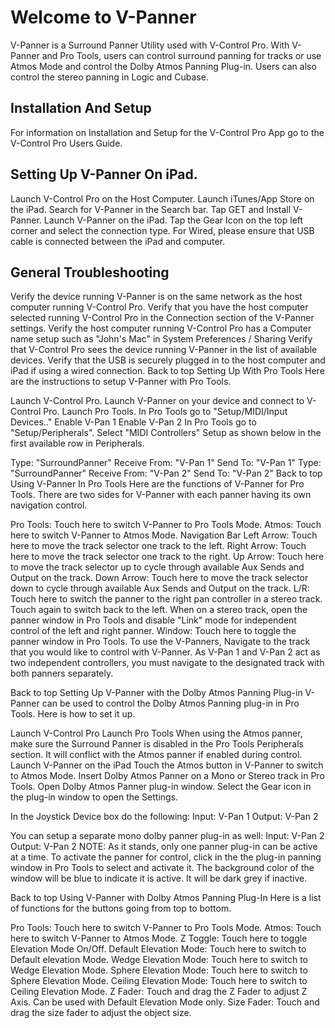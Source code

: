 # Welcome to V-Panner
V-Panner is a Surround Panner Utility used with V-Control Pro. With V-Panner and Pro Tools, users can control surround panning for tracks or use Atmos Mode and control the Dolby Atmos Panning Plug-in. Users can also control the stereo panning in Logic and Cubase.

## Installation And Setup
For information on Installation and Setup for the V-Control Pro App go to the V-Control Pro Users Guide.

## Setting Up V-Panner On iPad.

Launch V-Control Pro on the Host Computer.
Launch iTunes/App Store on the iPad.
Search for V-Panner in the Search bar.
Tap GET and Install V-Panner.
Launch V-Panner on the iPad.
Tap the Gear Icon on the top left corner and select the connection type.
For Wired, please ensure that USB cable is connected between the iPad and computer.

## General Troubleshooting
Verify the device running V-Panner is on the same network as the host computer running V-Control Pro.
Verify that you have the host computer selected running V-Control Pro in the Connection section of the V-Panner settings.
Verify the host computer running V-Control Pro has a Computer name setup such as "John's Mac" in System Preferences / Sharing
Verify that V-Control Pro sees the device running V-Panner in the list of available devices.
Verify that the USB is securely plugged in to the host computer and iPad if using a wired connection.
Back to top
Setting Up With Pro Tools
Here are the instructions to setup V-Panner with Pro Tools.

Launch V-Control Pro.
Launch V-Panner on your device and connect to V-Control Pro.
Launch Pro Tools.
In Pro Tools go to "Setup/MIDI/Input Devices.."
Enable V-Pan 1
Enable V-Pan 2
In Pro Tools go to "Setup/Peripherals". Select "MIDI Controllers"
Setup as shown below in the first available row in Peripherals.


Type: "SurroundPanner" Receive From: "V-Pan 1" Send To: "V-Pan 1"
Type: "SurroundPanner" Receive From: "V-Pan 2" Send To: "V-Pan 2"
Back to top
Using V-Panner In Pro Tools
Here are the functions of V-Panner for Pro Tools. There are two sides for V-Panner with each panner having its own navigation control.


Pro Tools: Touch here to switch V-Panner to Pro Tools Mode.
Atmos: Touch here to switch V-Panner to Atmos Mode.
Navigation Bar
Left Arrow: Touch here to move the track selector one track to the left.
Right Arrow: Touch here to move the track selector one track to the right.
Up Arrow: Touch here to move the track selector up to cycle through available Aux Sends and Output on the track.
Down Arrow: Touch here to move the track selector down to cycle through available Aux Sends and Output on the track.
L/R: Touch here to switch the panner to the right pan controller in a stereo track. Touch again to switch back to the left.
When on a stereo track, open the panner window in Pro Tools and disable "Link" mode for independent control of the left and right panner.
Window: Touch here to toggle the panner window in Pro Tools.
To use the V-Panners, Navigate to the track that you would like to control with V-Panner. As V-Pan 1 and V-Pan 2 act as two independent controllers, you must navigate to the designated track with both panners separately.

Back to top
Setting Up V-Panner with the Dolby Atmos Panning Plug-in
V-Panner can be used to control the Dolby Atmos Panning plug-in in Pro Tools. Here is how to set it up.

Launch V-Control Pro
Launch Pro Tools
When using the Atmos panner, make sure the Surround Panner is disabled in the Pro Tools Peripherals section. It will conflict with the Atmos panner if enabled during control.
Launch V-Panner on the iPad
Touch the Atmos button in V-Panner to switch to Atmos Mode.
Insert Dolby Atmos Panner on a Mono or Stereo track in Pro Tools.
Open Dolby Atmos Panner plug-in window.
Select the Gear icon in the plug-in window to open the Settings.

In the Joystick Device box do the following:
Input: V-Pan 1
Output: V-Pan 2

You can setup a separate mono dolby panner plug-in as well:
Input: V-Pan 2
Output: V-Pan 2
NOTE: As it stands, only one panner plug-in can be active at a time. To activate the panner for control, click in the the plug-in panning window in Pro Tools to select and activate it. The background color of the window will be blue to indicate it is active. It will be dark grey if inactive.

Back to top
Using V-Panner with Dolby Atmos Panning Plug-In
Here is a list of functions for the buttons going from top to bottom.


Pro Tools: Touch here to switch V-Panner to Pro Tools Mode.
Atmos: Touch here to switch V-Panner to Atmos Mode.
Z Toggle: Touch here to toggle Elevation Mode On/Off.
Default Elevation Mode: Touch here to switch to Default elevation Mode.
Wedge Elevation Mode: Touch here to switch to Wedge Elevation Mode.
Sphere Elevation Mode: Touch here to switch to Sphere Elevation Mode.
Ceiling Elevation Mode: Touch here to switch to Ceiling Elevation Mode.
Z Fader: Touch and drag the Z Fader to adjust Z Axis. Can be used with Default Elevation Mode only.
Size Fader: Touch and drag the size fader to adjust the object size.
